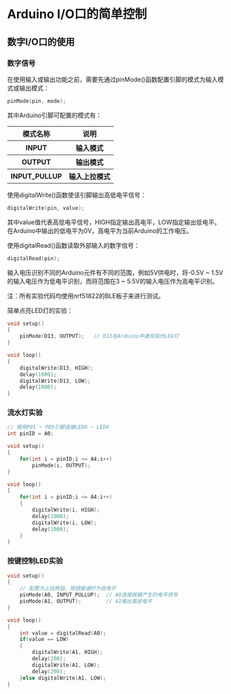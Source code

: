 # Arduino I/O口的简单控制

## 数字I/O口的使用

### 数字信号

在使用输入或输出功能之前，需要先通过pinMode()函数配置引脚的模式为输入模式或输出模式：

```C
pinMode(pin, mode);
```

其中Arduino引脚可配置的模式有：

<table>
    <tr>
        <th>模式名称</th>
        <th>说明</th>
    </tr>
    <tr>
        <th>INPUT</th>
        <th>输入模式</th>
    </tr>
    <tr>
        <th>OUTPUT</th>
        <th>输出模式</th>
    </tr>
    <tr>
        <th>INPUT_PULLUP</th>
        <th>输入上拉模式</th>
    </tr>
</table>

使用digitalWrite()函数使该引脚输出高低电平信号：

```C
digitalWrite(pin, value);
```

其中value值代表高低电平信号，HIGH指定输出高电平，LOW指定输出低电平。在Arduino中输出的低电平为0V，高电平为当前Arduino的工作电压。

使用digitalRead()函数读取外部输入的数字信号：

```C
digitalRead(pin);
```

输入电压识别不同的Arduino元件有不同的范围，例如5V供电时，将-0.5V ~ 1.5V的输入电压作为低电平识别，而将范围在3 ~ 5.5V的输入电压作为高电平识别。

注：所有实验代码均使用nrf51822的BLE板子来进行测试。

简单点亮LED灯的实验：

```C
void setup()
{
	pinMode(D13, OUTPUT);   // D13在Arduino中通常指代LED灯
}

void loop() 
{
	digitalWrite(D13, HIGH);
	delay(1000);
	digitalWrite(D13, LOW);
	delay(1000);
}
```

### 流水灯实验

```C
// 使用P01 ~ P05引脚连接LED0 ~ LED4
int pinID = A0;

void setup()
{
	for(int i = pinID;i <= A4;i++)
		pinMode(i, OUTPUT);
}

void loop() 
{
	for(int i = pinID;i <= A4;i++)
	{
		digitalWrite(i, HIGH);
		delay(1000);
		digitalWrite(i, LOW);
		delay(1000);
	}
}
```

### 按键控制LED实验

```C
void setup()
{
	// 配置为上拉按钮，按钮接通时为低电平
	pinMode(A0, INPUT_PULLUP);	// A0连接按键产生的电平信号
	pinMode(A1, OUTPUT);		// A1输出高低电平
}

void loop() 
{
	int value = digitalRead(A0);
	if(value == LOW)
	{
		digitalWrite(A1, HIGH);
		delay(200);
		digitalWrite(A1, LOW);
		delay(200);
	}else digitalWrite(A1, LOW);
}
```
